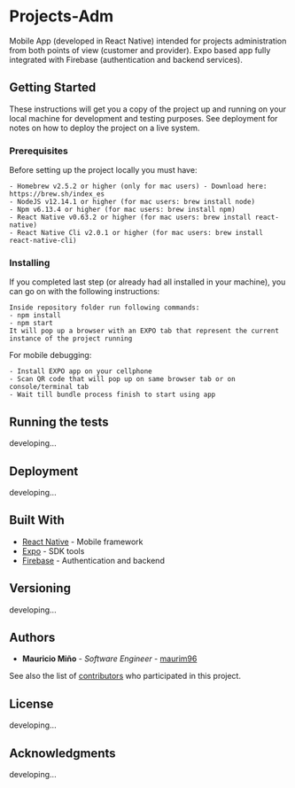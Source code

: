 # Projects-Adm

Mobile App (developed in React Native) intended for projects administration from both points of view (customer and provider). Expo based app fully integrated with Firebase (authentication and backend services).

## Getting Started

These instructions will get you a copy of the project up and running on your local machine for development and testing purposes. See deployment for notes on how to deploy the project on a live system.

### Prerequisites

Before setting up the project locally you must have:

```
- Homebrew v2.5.2 or higher (only for mac users) - Download here: https://brew.sh/index_es
- NodeJS v12.14.1 or higher (for mac users: brew install node)
- Npm v6.13.4 or higher (for mac users: brew install npm)
- React Native v0.63.2 or higher (for mac users: brew install react-native)
- React Native Cli v2.0.1 or higher (for mac users: brew install react-native-cli)
```

### Installing

If you completed last step (or already had all installed in your machine), you can go on with the following instructions:

```
Inside repository folder run following commands:
- npm install
- npm start
It will pop up a browser with an EXPO tab that represent the current instance of the project running
```

For mobile debugging:

```
- Install EXPO app on your cellphone
- Scan QR code that will pop up on same browser tab or on console/terminal tab
- Wait till bundle process finish to start using app
```

## Running the tests

developing...

## Deployment

developing...

## Built With

* [React Native](https://reactnative.dev) - Mobile framework
* [Expo](https://expo.io) - SDK tools
* [Firebase](https://firebase.google.com/) - Authentication and backend

## Versioning

developing...

## Authors

* **Mauricio Miño** - *Software Engineer* - [maurim96](https://github.com/maurim96)

See also the list of [contributors](https://github.com/your/project/contributors) who participated in this project.

## License

developing...

## Acknowledgments

developing...
